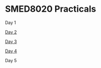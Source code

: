 # SMED8020 Practicals

Day 1

[Day 2](Day2)

[Day 3](Day3/MetaAnalysis_Day3.md)

[Day 4](Day4)

Day 5
